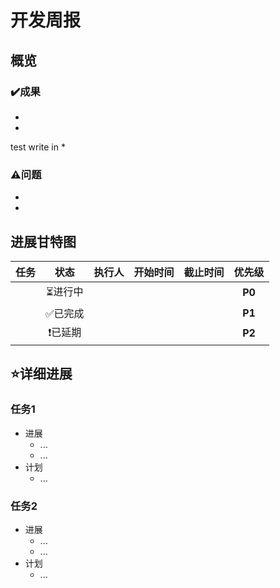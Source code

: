 # 开发周报



## 概览

### ✔️成果

* 
* 
test write in
* 

### ⚠️问题

* 
* 





## 进展甘特图

| 任务 |  状态   | 执行人 | 开始时间 | 截止时间 | 优先级 |
| :--: | :-----: | :----: | :------: | :------: | :----: |
|      | ⏳进行中 |        |          |          | **P0** |
|      | ✅已完成 |        |          |          | **P1** |
|      | ❗已延期 |        |          |          | **P2** |



## ⭐详细进展

### 任务1

* 进展
  * ...
  * ...
* 计划
  * ...

### 任务2

* 进展
  * ...
  * ...
* 计划
  * ...
